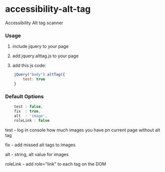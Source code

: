 # accessibility-alt-tag
Accessibility Alt tag scanner


### Usage

1) include jquery to your page

2) add jquery.alttag.js to your page

3) add this js code:
```js
    jQuery("body").altTag({
        test: true
    }
```

### Default Options
```js
    test : false,
    fix  : true,
    alt  : 'image',
    roleLink : false
```
<p>test - log in console how much images you have pn current page without alt tag</p>
<p>fix  - add missed alt tags to images</p>
<p>alt - string, alt value for images</p>
<p>roleLink - add role="link" to each <a> tag on the DOM</p>
